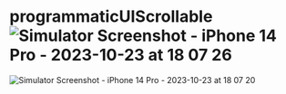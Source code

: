 # programmaticUIScrollable![Simulator Screenshot - iPhone 14 Pro - 2023-10-23 at 18 07 26](https://github.com/ymnberkay/programmaticUIScrollable/assets/73296405/f8a0c8ae-16f9-4dd0-a86d-866fff2859a8)
![Simulator Screenshot - iPhone 14 Pro - 2023-10-23 at 18 07 20](https://github.com/ymnberkay/programmaticUIScrollable/assets/73296405/16e2c486-de55-4d1c-a30c-a39e2e08e524)
